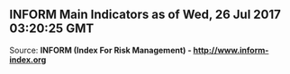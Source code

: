 ## INFORM Main Indicators as of Wed, 26 Jul 2017 03:20:25 GMT

Source: **INFORM (Index For Risk Management) - http://www.inform-index.org**